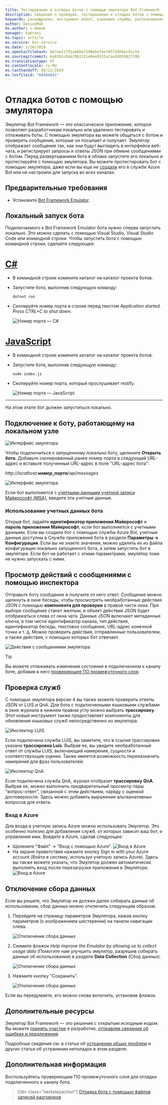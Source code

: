 ```yaml
---
title: Тестирование и отладка ботов с помощью эмулятора Bot Framework | Документы Майкрософт
description: Сведения о проверке, тестировании и отладке ботов с помощью классического приложения "Эмулятор Bot Framework".
keywords: расшифровка, инструмент msbot, языковые службы, распознавание речи
author: DeniseMak
ms.author: v-demak
manager: kamrani
ms.topic: article
ms.service: bot-service
ms.date: 2/26/2019
ms.openlocfilehash: 847ae51791ae66ef190ebefee765f2806ec91c5e
ms.sourcegitcommit: 6a83b2c8ab2902121e8ee9531a7aa2d85b827396
ms.translationtype: HT
ms.contentlocale: ru-RU
ms.lasthandoff: 08/12/2019
ms.locfileid: "68484041"
---
```

# <a name="debug-with-the-emulator"></a>Отладка ботов с помощью эмулятора

Эмулятор Bot Framework — это классическое приложение, которое позволяет разработчикам локально или удаленно тестировать и отлаживать боты. С помощью эмулятора вы можете общаться с ботом и проверять сообщения, которые он посылает и получает. Эмулятор отображает сообщения так, как они будут выглядеть в интерфейсе веб-чата, и регистрирует запросы и ответы JSON при обмене сообщениями с ботом. Перед развертыванием бота в облаке запустите его локально и протестируйте с помощью эмулятора. Вы можете протестировать бот с помощью эмулятора, даже если вы еще не [создали](./bot-service-quickstart.md) его в службе Azure Bot или не настроили для запуска во всех каналах.

## <a name="prerequisites"></a>Предварительные требования
- Установите [Bot Framework Emulator](https://aka.ms/Emulator-wiki-getting-started).

## <a name="run-a-bot-locally"></a>Локальный запуск бота
Подключаемого к Bot Framework Emulator бота нужно сперва запустить локально. Это можно сделать с помощью Visual Studio, Visual Studio Code или командной строки. Чтобы запустить бота с помощью командной строки, сделайте следующее:


# <a name="ctabcsharp"></a>[C#](#tab/csharp)

* В командной строке измените каталог на каталог проекта ботов.
* Запустите бота, выполнив следующую команду: 
    ```
    dotnet run
    ```
* Скопируйте номер порта в строке перед текстом *Application started. Press CTRL+C to shut down.*

    ![Номер порта — C#](media/bot-service-debug-emulator/csharp_port_number.png)


# <a name="javascripttabjavascript"></a>[JavaScript](#tab/javascript)

* В командной строке измените каталог на каталог проекта ботов.
* Запустите бота, выполнив следующую команду:
    ```
    node index.js
    ```
* Скопируйте номер порта, который прослушивает restify.

    ![Номер порта — JavaScript](media/bot-service-debug-emulator/js_port_number.png)
---

На этом этапе бот должен запуститься локально. 


## <a name="connect-to-a-bot-running-on-localhost"></a>Подключение к боту, работающему на локальном узле

![Интерфейс эмулятора](media/emulator-v4/emulator-welcome.png)

Чтобы подключиться к запущенному локально боту, щелкните **Открыть бота**. Добавьте скопированный ранее номер порта в следующий URL-адрес и вставьте полученный URL-адрес в поле "URL-адрес бота":

*http://localhost:**номер_порта**/api/messages*

![Интерфейс эмулятора](media/bot-service-debug-emulator/open_bot_emulator.png)

Если бот выполняется с [учетными данными учетной записи Майкрософт (MSA)](#use-bot-credentials), введите эти учетные данные.


### <a name="use-bot-credentials"></a>Использование учетных данных бота

Открыв бот, задайте **идентификатор приложения Майкрософт** и **пароль приложения Майкрософт**, если бот выполняется с учетными данными. Если вы создали бот с помощью службы Azure Bot, учетные данные доступны в Службе приложений бота в разделе **Параметры -> Конфигурация**. Если вы не знаете значения, можно удалить их из файла конфигурации локально запущенного бота, а затем запустить бот в эмуляторе. Если бот не работает с этими параметрами, эмулятор тоже не нужно запускать с ними. 

## <a name="view-detailed-message-activity-with-the-inspector"></a>Просмотр действий с сообщениями с помощью инспектора

Отправьте боту сообщение и получите от него ответ. Сообщение можно щелкнуть в окне беседы, чтобы просмотреть необработанные действия JSON с помощью **компонента для проверки** в правой части окна. При выборе сообщение станет желтым, и объект действия JSON будет отображаться слева от окна чата. Данные JSON включают метаданные ключа, в том числе идентификатор канала, тип действия, идентификатор беседы, текстовое сообщение, URL-адрес конечной точки и т. д. Можно проверить действия, отправленные пользователем, а также действия, с помощью которых бот отвечает.

![Действия с сообщениями эмулятора](media/emulator-v4/emulator-view-message-activity-03.png)

> [!TIP]
> Вы можете отлаживать изменения состояния в подключенном к каналу боте, добавив в него [проверяющее ПО промежуточного слоя](bot-service-debug-inspection-middleware.md).

<!--
## Save and load conversations with bot transcripts

Activities in the emulator can be saved as transcripts. From an open live chat window, select **Save Transcript As** to the transcript file. The **Start Over** button can be used any time to clear a conversation and restart a connection to the bot.  

![Emulator save transcripts](media/emulator-v4/emulator-save-transcript.png)

To load transcripts, simply select **File > Open Transcript File** and select the transcript. A new Transcript window will open and render the message activity to the output window. 

![Emulator load transcripts](media/emulator-v4/emulator-load-transcript.png)
--->
<!---
## Add services 

You can easily add a LUIS app, QnA knowledge base, or dispatch model to your bot directly from the emulator. When the bot is loaded, select the services button on the far left of the emulator window. You will see options under the **Services** menu to add LUIS, QnA Maker, and Dispatch. 

To add a service app, simply click on the **+** button and select the service you want to add. You will be prompted to sign in to the Azure portal to add the service to the bot file, and connect the service to your bot application. 

> [!IMPORTANT]
> Adding services only works if you're using a `.bot` configuration file. Services will need to be added independently. For details on that, see [Manage bot resources](v4sdk/bot-file-basics.md) or the individual how to articles for the service you're trying to add.
>
> If you are not using a `.bot` file, the left pane won't have your services listed (even if your bot uses services) and will display *Services not available*.

![LUIS connect](media/emulator-v4/emulator-connect-luis-btn.png)

When either service is connected, you can go back to a live chat window and verify that your services are connected and working. 

![QnA connected](media/emulator-v4/emulator-view-message-activity.png)

--->

## <a name="inspect-services"></a>Проверка служб

С помощью эмулятора версии 4 вы также можете проверить ответы JSON от LUIS и QnA. Для бота с подключенными языковыми службами в окне журнала в нижнем правом углу можно выбрать **трассировку**. Этот новый инструмент также предоставляет компоненты для обновления языковых служб непосредственно из эмулятора. 

![Инспектор LUIS](media/emulator-v4/emulator-luis-inspector.png)

Если подключена служба LUIS, вы заметите, что в ссылке трассировки указана **трассировка Luis**. Выбрав ее, вы увидите необработанный ответ от службы LUIS, включающий намерения, сущности и соответствующие оценки. Также имеется возможность переназначить намерения для фраз пользователей. 

![Инспектор QnA](media/emulator-v4/emulator-qna-inspector.png)

Если подключена служба QnA, журнал отобразит **трассировку QnA**. Выбрав ее, можно выполнить предварительный просмотр пары "вопрос-ответ", связанной с этим действием, наряду с оценкой достоверности. Здесь можно добавить выражения альтернативных вопросов для ответа.

<!--## Configure ngrok

If you are using Windows and you are running the Bot Framework Emulator behind a firewall or other network boundary and want to connect to a bot that is hosted remotely, you must install and configure **ngrok** tunneling software. The Bot Framework Emulator integrates tightly with ngrok tunnelling software (developed by [inconshreveable][inconshreveable]), and can launch it automatically when it is needed.

Open the **Emulator Settings**, enter the path to ngrok, select whether or not to bypass ngrok for local addresses, and click **Save**.

![ngrok path](media/emulator-v4/emulator-ngrok-path.png)
-->

<!---## Login to Azure

You can use Emulator to login in to your Azure account. This is particularly helpful for you to add and manage services your bot depends on. 
See [above](#add-services) to learn more about services you can manage using the Emulator.
-->

### <a name="login-to-azure"></a>Вход в Azure
Для входа в учетную запись Azure можно использовать Эмулятор. Это особенно полезно для добавления служб, от которых зависит ваш бот, и управления ими. Войдите в Azure, сделав следующее:
- Щелкните "Файл" -> "Вход с помощью Azure". ![Вход в Azure](media/emulator-v4/emulator-azure-login.png)
- На экране приветствия нажмите кнопку Sign in with your Azure account (Войти в систему, используя учетную запись Azure). Здесь вы также можете указать, что Эмулятор должен автоматически выполнять вход после перезагрузки приложения в Эмуляторе.
![Вход в Azure](media/emulator-v4/emulator-azure-login-success.png)

## <a name="disabling-data-collection"></a>Отключение сбора данных

Если вы решите, что Эмулятор не должен далее собирать данные об использовании, сбор данных можно отключить следующим образом.

1. Перейдите на страницу параметров Эмулятора, нажав кнопку параметров (с изображением шестеренки) на панели навигации слева.

    ![Отключение сбора данных](media/emulator-v4/emulator-disable-data-1.png)

2. Снимите флажок *Help improve the Emulator by allowing us to collect usage data* (Помогите нам улучшить эмулятор, разрешив собирать данные об использовании) в разделе **Data Collection** (Сбор данных).

    ![Отключение сбора данных](media/emulator-v4/emulator-disable-data-2.png)

3. Нажмите кнопку "Сохранить".

    ![Отключение сбора данных](media/emulator-v4/emulator-disable-data-3.png)
    
Если вы передумаете, его можно снова включить, установив флажок.

## <a name="additional-resources"></a>Дополнительные ресурсы

Эмулятор Bot Framework — это решение с открытым исходным кодом. Вы можете [принять участие][EmulatorGithubContribute] в разработке, [отправляя сведения об ошибках и предложения][EmulatorGithubBugs].

Подробные сведения см. в статье об [устранении общих проблем](bot-service-troubleshoot-bot-configuration.md) и других статья об устранении неполадок в этом разделе.

## <a name="next-steps"></a>Дополнительная информация

Воспользуйтесь проверяющим ПО промежуточного слоя для отладки подключенного к каналу бота.

> [!div class="nextstepaction"]
> [Отладка бота с помощью файлов записей разговоров](bot-service-debug-inspection-middleware.md)

<!--
Saving a conversation to a transcript file allows you to quickly draft and replay a certain set of interactions for debugging.

> [!div class="nextstepaction"]
> [Debug your bot using transcript files](~/v4sdk/bot-builder-debug-transcript.md)
-->

<!-- Footnote-style URLs -->

[EmulatorGithubContribute]: https://github.com/Microsoft/BotFramework-Emulator/wiki/How-to-Contribute
[EmulatorGithubBugs]: https://github.com/Microsoft/BotFramework-Emulator/wiki/Submitting-Bugs-%26-Suggestions

[ngrokDownload]: https://ngrok.com/
[inconshreveable]: https://inconshreveable.com/
